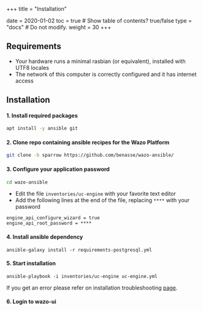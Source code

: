 +++
title = "Installation"

date = 2020-01-02
toc = true  # Show table of contents? true/false
type = "docs"  # Do not modify.
weight = 30
+++
## Requirements
* Your hardware runs a minimal rasbian (or equivalent), installed with UTF8 locales
* The network of this computer is correctly configured and it has internet access

## Installation

#### 1. Install required packages
```bash
apt install -y ansible git
```

#### 2. Clone repo containing ansible recipes for the Wazo Platform
```bash
git clone -b sparrow https://github.com/benasse/wazo-ansible/
```

#### 3. Configure your application password
```bash
cd wazo-ansible
```
* Edit the file `inventories/uc-engine` with your favorite text editor
* Add the following lines at the end of the file, replacing `****` with your password
```
engine_api_configure_wizard = true
engine_api_root_password = ****
```
#### 4. Install ansible dependency
```
ansible-galaxy install -r requirements-postgresql.yml
```
#### 5. Start installation
```
ansible-playbook -i inventories/uc-engine uc-engine.yml
```
If you get an error please refer on installation troubleshooting [page](../troubleshooting#install).
#### 6. Login to wazo-ui
